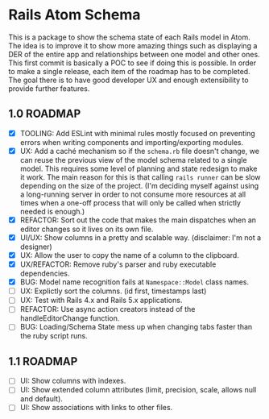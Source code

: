 # Rails Atom Schema

This is a package to show the schema state of each Rails model in Atom. The idea is to improve it to show more amazing things such as displaying a DER of the entire app and relationships between one model and other ones. This first commit is basically a POC to see if doing this is possible. In order to make a single release, each item of the roadmap has to be completed. The goal there is to have good developer UX and enough extensibility to provide further features.

## 1.0 ROADMAP
- [x] TOOLING: Add ESLint with minimal rules mostly focused on preventing errors when writing components and importing/exporting modules.
- [x] UX: Add a caché mechanism so if the `schema.rb` file doesn't change, we can reuse the previous view of the model schema related to a single model. This requires some level of planning and state redesign to make it work. The main reason for this is that calling `rails runner` can be slow depending on the size of the project. (I'm deciding myself against using a long-running server in order to not consume more resources at all times when a one-off process that will only be called when strictly needed is enough.)
- [x] REFACTOR: Sort out the code that makes the main dispatches when an editor changes so it lives on its own file.
- [x] UI/UX: Show columns in a pretty and scalable way. (disclaimer: I'm not a designer)
- [x] UX: Allow the user to copy the name of a column to the clipboard.
- [x] UX/REFACTOR: Remove ruby's parser and ruby executable dependencies.
- [x] BUG: Model name recognition fails at `Namespace::Model` class names.
- [ ] UX: Explictly sort the columns. (id first, timestamps last)
- [ ] UX: Test with Rails 4.x and Rails 5.x applications.
- [ ] REFACTOR: Use async action creators instead of the handleEditorChange function.
- [ ] BUG: Loading/Schema State mess up when changing tabs faster than the ruby script runs.

## 1.1 ROADMAP
- [ ] UI: Show columns with indexes.
- [ ] UI: Show extended column attributes (limit, precision, scale, allows null and default).
- [ ] UI: Show associations with links to other files.
